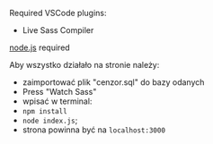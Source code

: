 Required VSCode plugins:
- Live Sass Compiler

[node.js](https://nodejs.org/en) required

Aby wszystko działało na stronie należy:
- zaimportować plik "cenzor.sql" do bazy odanych
- Press "Watch Sass"
- wpisać w terminal:
- `npm install`
- `node index.js`;
- strona powinna być na `localhost:3000`
